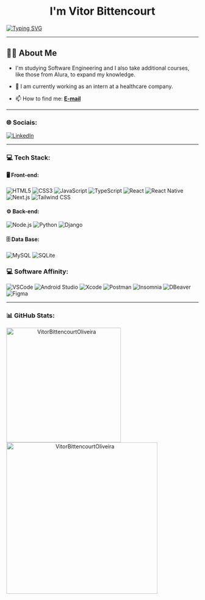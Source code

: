 <h1 align="center">I'm Vitor Bittencourt</h1>

<p>
 <a href="https://git.io/typing-svg">
   <img src="https://readme-typing-svg.demolab.com?font=Fira+Code&pause=1000&color=1D27F7&width=435&lines=A+Full-Stack+%26+Mobile+Developer..." alt="Typing SVG" />
 </a>
</p>

---

## 👩‍💻 **About Me**
- I'm studying Software Engineering and I also take additional courses, like those from Alura, to expand my knowledge.

- 💼 I am currently working as an intern at a healthcare company.

- 📫 How to find me: [**E-mail**](mailto:vitortte@outlook.com) 

---

### 🌐 **Sociais**:
[![LinkedIn](https://img.shields.io/badge/LinkedIn-blue?logo=linkedin&logoColor=ffffff&style=for-the-badge)](https://www.linkedin.com/in/vitorbittencourtoliveira/)

---

### 💻 **Tech Stack**:

#### 🖥️ **Front-end**:
![HTML5](https://img.shields.io/badge/HTML5-E34F26?logo=html5&logoColor=ffffff&style=for-the-badge)
![CSS3](https://img.shields.io/badge/CSS3-1572B6?logo=css3&logoColor=ffffff&style=for-the-badge)
![JavaScript](https://img.shields.io/badge/JavaScript-F7DF1E?logo=javascript&logoColor=ffffff&style=for-the-badge)
![TypeScript](https://img.shields.io/badge/TypeScript-007ACC?logo=typescript&logoColor=ffffff&style=for-the-badge)
![React](https://img.shields.io/badge/React-61DAFB?logo=react&logoColor=ffffff&style=for-the-badge)
![React Native](https://img.shields.io/badge/React%20Native-20232A?logo=react&logoColor=61DAFB&style=for-the-badge)
![Next.js](https://img.shields.io/badge/Next.js-000000?logo=next.js&logoColor=ffffff&style=for-the-badge)
![Tailwind CSS](https://img.shields.io/badge/TailwindCSS-38B2AC?logo=tailwind-css&logoColor=ffffff&style=for-the-badge)

#### ⚙️ **Back-end**:
![Node.js](https://img.shields.io/badge/Node.js-339933?logo=nodedotjs&logoColor=ffffff&style=for-the-badge)
![Python](https://img.shields.io/badge/Python-3776AB?logo=python&logoColor=ffffff&style=for-the-badge)
![Django](https://img.shields.io/badge/Django-092E20?logo=django&logoColor=ffffff&style=for-the-badge)

#### 🗄️ **Data Base**:    
![MySQL](https://img.shields.io/badge/MySQL-00618A?logo=mysql&logoColor=ffffff&style=for-the-badge)
![SQLite](https://img.shields.io/badge/SQLite-003B57?logo=sqlite&logoColor=ffffff&style=for-the-badge)

### 💻 **Software Affinity**:  
![VSCode](https://img.shields.io/badge/-VSCode-007ACC?logo=visualstudiocode&logoColor=ffffff&style=for-the-badge)
![Android Studio](https://img.shields.io/badge/Android_Studio-3DDC84?logo=android-studio&logoColor=ffffff&style=for-the-badge)
![Xcode](https://img.shields.io/badge/Xcode-147EFB?logo=xcode&logoColor=ffffff&style=for-the-badge)
![Postman](https://img.shields.io/badge/Postman-FF6C37?logo=postman&logoColor=ffffff&style=for-the-badge)
![Insomnia](https://img.shields.io/badge/Insomnia-4000BF?logo=insomnia&logoColor=ffffff&style=for-the-badge)
![DBeaver](https://img.shields.io/badge/DBeaver-5548C5?logo=dbeaver&logoColor=ffffff&style=for-the-badge)
![Figma](https://img.shields.io/badge/Figma-F24E1E?logo=figma&logoColor=ffffff&style=for-the-badge)

---

### 📊 **GitHub Stats**:
<div align="center">
  <img align="left" width="300px" src="https://github-readme-stats.vercel.app/api/top-langs?username=VitorBittencourtOliveira&show_icons=true&bg_color=0d1117&title_color=00C7C7&text_color=ffffff&icon_color=00C7C7&cache_seconds=1800&locale=en&layout=compact" alt="VitorBittencourtOliveira" style="max-width: 100%;">
  
  <img align="left" width="396px" src="https://github-readme-stats.vercel.app/api?username=VitorBittencourtOliveira&show_icons=true&bg_color=0d1117&title_color=00C7C7&text_color=ffffff&icon_color=00C7C7&cache_seconds=1800&locale=en" alt="VitorBittencourtOliveira" style="max-width: 100%;">
</div>
